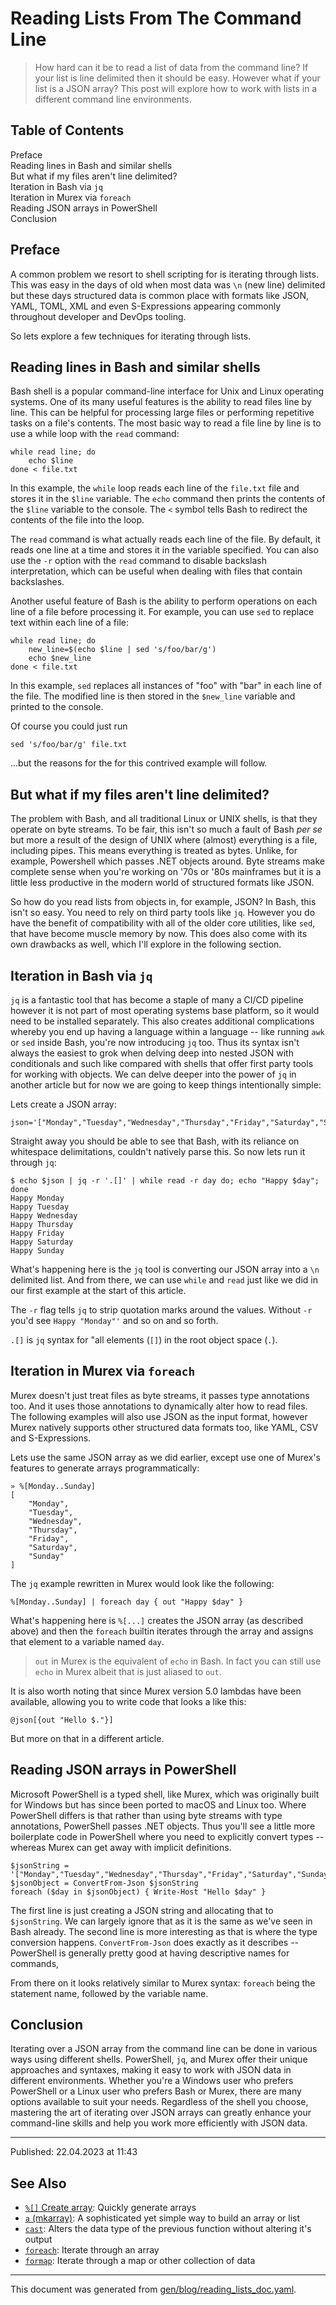 # Reading Lists From The Command Line

> How hard can it be to read a list of data from the command line? If your list is line delimited then it should be easy. However what if your list is a JSON array? This post will explore how to work with lists in a different command line environments.

<h2>Table of Contents</h2>

<div id="toc">

- [Preface](#preface)
- [Reading lines in Bash and similar shells](#reading-lines-in-bash-and-similar-shells)
- [But what if my files aren't line delimited?](#but-what-if-my-files-arent-line-delimited)
- [Iteration in Bash via `jq`](#iteration-in-bash-via-jq)
- [Iteration in Murex via `foreach`](#iteration-in-murex-via-foreach)
- [Reading JSON arrays in PowerShell](#reading-json-arrays-in-powershell)
- [Conclusion](#conclusion)

</div>

## Preface

A common problem we resort to shell scripting for is iterating through lists. This was easy in the days of old when most data was `\n` (new line) delimited but these days structured data is common place with formats like JSON, YAML, TOML, XML and even S-Expressions appearing commonly throughout developer and DevOps tooling.

So lets explore a few techniques for iterating through lists.

## Reading lines in Bash and similar shells

Bash shell is a popular command-line interface for Unix and Linux operating systems. One of its many useful features is the ability to read files line by line. This can be helpful for processing large files or performing repetitive tasks on a file's contents. The most basic way to read a file line by line is to use a while loop with the `read` command:

```
while read line; do
    echo $line
done < file.txt
```

In this example, the `while` loop reads each line of the `file.txt` file and stores it in the `$line` variable. The `echo` command then prints the contents of the `$line` variable to the console. The `<` symbol tells Bash to redirect the contents of the file into the loop.

The `read` command is what actually reads each line of the file. By default, it reads one line at a time and stores it in the variable specified. You can also use the `-r` option with the `read` command to disable backslash interpretation, which can be useful when dealing with files that contain backslashes.

Another useful feature of Bash is the ability to perform operations on each line of a file before processing it. For example, you can use `sed` to replace text within each line of a file:

```
while read line; do
    new_line=$(echo $line | sed 's/foo/bar/g')
    echo $new_line
done < file.txt
```

In this example, `sed` replaces all instances of "foo" with "bar" in each line of the file. The modified line is then stored in the `$new_line` variable and printed to the console.

Of course you could just run

```
sed 's/foo/bar/g' file.txt
```

...but the reasons for the for this contrived example will follow.

## But what if my files aren't line delimited?

The problem with Bash, and all traditional Linux or UNIX shells, is that they operate on byte streams. To be fair, this isn't so much a fault of Bash _per se_ but more a result of the design of UNIX where (almost) everything is a file, including pipes. This means everything is treated as bytes. Unlike, for example, Powershell which passes .NET objects around. Byte streams make complete sense when you're working on '70s or '80s mainframes but it is a little less productive in the modern world of structured formats like JSON.

So how do you read lists from objects in, for example, JSON? In Bash, this isn't so easy. You need to rely on third party tools like `jq`. However you do have the benefit of compatibility with all of the older core utilities, like `sed`, that have become muscle memory by now. This does also come with its own drawbacks as well, which I'll explore in the following section.

## Iteration in Bash via `jq`

`jq` is a fantastic tool that has become a staple of many a CI/CD pipeline however it is not part of most operating systems base platform, so it would need to be installed separately. This also creates additional complications whereby you end up having a language within a language -- like running `awk` or `sed` inside Bash, you're now introducing `jq` too. Thus its syntax isn't always the easiest to grok when delving deep into nested JSON with conditionals and such like compared with shells that offer first party tools for working with objects. We can delve deeper into the power of `jq` in another article but for now we are going to keep things intentionally simple:

Lets create a JSON array:

```
json='["Monday","Tuesday","Wednesday","Thursday","Friday","Saturday","Sunday"]'
```

Straight away you should be able to see that Bash, with its reliance on whitespace delimitations, couldn't natively parse this. So now lets run it through `jq`:

```
$ echo $json | jq -r '.[]' | while read -r day do; echo "Happy $day"; done
Happy Monday
Happy Tuesday
Happy Wednesday
Happy Thursday
Happy Friday
Happy Saturday
Happy Sunday
```

What's happening here is the `jq` tool is converting our JSON array into a `\n` delimited list. And from there, we can use `while` and `read` just like we did in our first example at the start of this article.

The `-r` flag tells `jq` to strip quotation marks around the values. Without `-r` you'd see `Happy "Monday"'` and so on and so forth.

`.[]` is `jq` syntax for "all elements (`[]`) in the root object space (`.`).

## Iteration in Murex via `foreach`

Murex doesn't just treat files as byte streams, it passes type annotations too. And it uses those annotations to dynamically alter how to read files. The following examples will also use JSON as the input format, however Murex natively supports other structured data formats too, like YAML, CSV and S-Expressions.

Lets use the same JSON array as we did earlier, except use one of Murex's features to generate arrays programmatically:

```
» %[Monday..Sunday]
[
    "Monday",
    "Tuesday",
    "Wednesday",
    "Thursday",
    "Friday",
    "Saturday",
    "Sunday"
]
```

The `jq` example rewritten in Murex would look like the following:

```
%[Monday..Sunday] | foreach day { out "Happy $day" }
```

What's happening here is `%[...]` creates the JSON array (as described above) and then the `foreach` builtin iterates through the array and assigns that element to a variable named `day`.

> `out` in Murex is the equivalent of `echo` in Bash. In fact you can still use `echo` in Murex albeit that is just aliased to `out`.

It is also worth noting that since Murex version 5.0 lambdas have been available, allowing you to write code that looks a like this:

```
@json[{out "Hello $."}]
```

But more on that in a different article.

## Reading JSON arrays in PowerShell

Microsoft PowerShell is a typed shell, like Murex, which was originally built for Windows but has since been ported to macOS and Linux too. Where PowerShell differs is that rather than using byte streams with type annotations, PowerShell passes .NET objects. Thus you'll see a little more boilerplate code in PowerShell where you need to explicitly convert types -- whereas Murex can get away with implicit definitions.

```
$jsonString = '["Monday","Tuesday","Wednesday","Thursday","Friday","Saturday","Sunday"]'
$jsonObject = ConvertFrom-Json $jsonString
foreach ($day in $jsonObject) { Write-Host "Hello $day" } 
```

The first line is just creating a JSON string and allocating that to `$jsonString`. We can largely ignore that as it is the same as we've seen in Bash already. The second line is more interesting as that is where the type conversion happens. `ConvertFrom-Json` does exactly as it describes -- PowerShell is generally pretty good at having descriptive names for commands,

From there on it looks relatively similar to Murex syntax: `foreach` being the statement name, followed by the variable name.

## Conclusion

Iterating over a JSON array from the command line can be done in various ways using different shells. PowerShell, `jq`, and Murex offer their unique approaches and syntaxes, making it easy to work with JSON data in different environments. Whether you're a Windows user who prefers PowerShell or a Linux user who prefers Bash or Murex, there are many options available to suit your needs. Regardless of the shell you choose, mastering the art of iterating over JSON arrays can greatly enhance your command-line skills and help you work more efficiently with JSON data.

<hr>

Published: 22.04.2023 at 11:43

## See Also

* [`%[]` Create array](../parser/create-array.md):
  Quickly generate arrays
* [`a` (mkarray)](../commands/a.md):
  A sophisticated yet simple way to build an array or list
* [`cast`](../commands/cast.md):
  Alters the data type of the previous function without altering it's output
* [`foreach`](../commands/foreach.md):
  Iterate through an array
* [`formap`](../commands/formap.md):
  Iterate through a map or other collection of data

<hr/>

This document was generated from [gen/blog/reading_lists_doc.yaml](https://github.com/lmorg/murex/blob/master/gen/blog/reading_lists_doc.yaml).